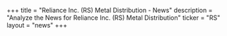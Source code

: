 +++
title = "Reliance Inc. (RS) Metal Distribution - News"
description = "Analyze the News for Reliance Inc. (RS) Metal Distribution"
ticker = "RS"
layout = "news"
+++

